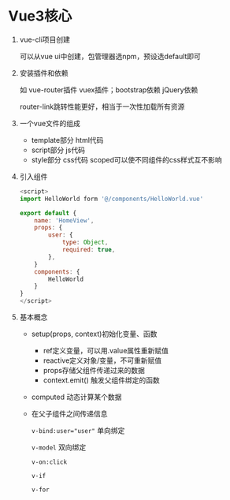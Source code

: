# Vue3核心

1. vue-cli项目创建

   可以从vue ui中创建，包管理器选npm，预设选default即可

2. 安装插件和依赖

   如 vue-router插件 vuex插件；bootstrap依赖 jQuery依赖

   router-link跳转性能更好，相当于一次性加载所有资源

3. 一个vue文件的组成

   * template部分 html代码
   * script部分 js代码
   * style部分 css代码 scoped可以使不同组件的css样式互不影响

4. 引入组件

   ```js
   <script>
   import HelloWorld form '@/components/HelloWorld.vue'
   
   export default {
       name: 'HomeView',
       props: {
           user: {
               type: Object,
               required: true,
           },
       }
       components: {
           HelloWorld
       }
   }
   </script>
   ```

5. 基本概念

   * setup(props, context)初始化变量、函数

     * ref定义变量，可以用.value属性重新赋值
     * reactive定义对象/变量，不可重新赋值
     * props存储父组件传递过来的数据
     * context.emit() 触发父组件绑定的函数

   * computed 动态计算某个数据

   * 在父子组件之间传递信息

     `v-bind:user="user"` 单向绑定

     `v-model` 双向绑定

     `v-on:click`

     `v-if`

     `v-for`

     

